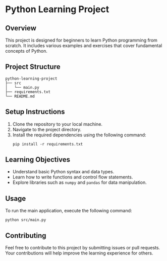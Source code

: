 # Python Learning Project

## Overview
This project is designed for beginners to learn Python programming from scratch. It includes various examples and exercises that cover fundamental concepts of Python.

## Project Structure
```
python-learning-project
├── src
│   └── main.py
├── requirements.txt
└── README.md
```

## Setup Instructions
1. Clone the repository to your local machine.
2. Navigate to the project directory.
3. Install the required dependencies using the following command:
   ```
   pip install -r requirements.txt
   ```

## Learning Objectives
- Understand basic Python syntax and data types.
- Learn how to write functions and control flow statements.
- Explore libraries such as `numpy` and `pandas` for data manipulation.

## Usage
To run the main application, execute the following command:
```
python src/main.py
```

## Contributing
Feel free to contribute to this project by submitting issues or pull requests. Your contributions will help improve the learning experience for others.
